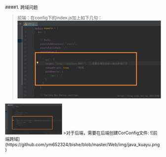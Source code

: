####1. 跨域问题
>前端：在config下的index.js加上如下几句：    
![前端跨域](https://github.com/ym652324/bishe/blob/master/Web/img/Web_kuayu.png)
<img src="https://github.com/ym652324/bishe/blob/master/Web/img/Web_kuayu.png" style="height:100px" />  
>对于后端，需要在后端创建CorConfig文件:    
![前端跨域](https://github.com/ym652324/bishe/blob/master/Web/img/java_kuayu.png)
